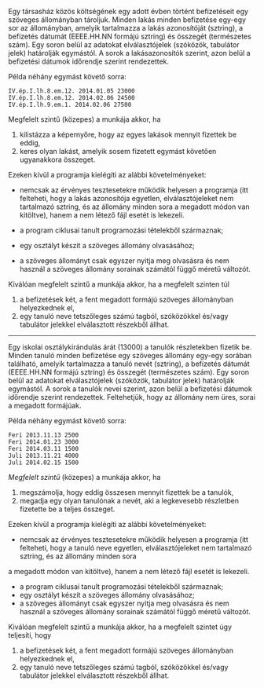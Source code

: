 Egy társasház közös költségének egy adott évben történt befizetéseit egy szöveges állományban tároljuk. Minden lakás minden befizetése egy-egy sor az állományban, amelyik tartalmazza a lakás azonosítóját (sztring), a befizetés dátumát (EEEE.HH.NN formájú sztring) és összegét (természetes szám). Egy soron belül az adatokat elválasztójelek (szóközök, tabulátor jelek) határolják egymástól. A sorok a lakásazonosítók szerint, azon belül a befizetési dátumok időrendje szerint rendezettek.

Példa néhány egymást követő sorra:
```
IV.ép.I.lh.8.em.12. 2014.01.05 23000
IV.ép.I.lh.8.em.12. 2014.02.06 24500
IV.ép.I.lh.9.em.1. 2014.02.06 27500
```

Megfelelt szintű (közepes) a munkája akkor, ha

1. kilistázza a képernyőre, hogy az egyes lakások mennyit fizettek be eddig,
2. keres olyan lakást, amelyik sosem fizetett egymást követően ugyanakkora összeget.

Ezeken kívül a programja kielégíti az alábbi követelményeket:

- nemcsak az érvényes tesztesetekre működik helyesen a programja (itt felteheti, hogy a lakás azonosítója egyetlen, elválasztójeleket nem tartalmazó sztring, és az állomány minden sora a megadott módon van kitöltve), hanem a nem létező fájl esetét is lekezeli.

- a program ciklusai tanult programozási tételekből származnak;
- egy osztályt készít a szöveges állomány olvasásához;
- a szöveges állományt csak egyszer nyitja meg olvasásra és nem használ a szöveges állomány sorainak számától függő méretű változót.

Kiválóan megfelelt szintű a munkája akkor, ha a megfelelt szinten túl

1. a befizetések két, a fent megadott formájú szöveges állományban helyezkednek el,
2. egy tanuló neve tetszőleges számú tagból, szóközökkel és/vagy tabulátor jelekkel elválasztott részekből állhat.

---

Egy iskolai osztálykirándulás árát (13000) a tanulók részletekben fizetik be. Minden tanuló minden befizetése egy szöveges állomány egy-egy sorában található, amelyik tartalmazza a tanuló nevét (sztring), a befizetés dátumát (EEEE.HH.NN formájú sztring) és összegét (természetes szám). Egy soron belül az adatokat elválasztójelek (szóközök, tabulátor jelek) határolják egymástól. A sorok a tanulók nevei szerint, azon belül a befizetési dátumok időrendje szerint rendezettek. Feltehetjük, hogy az állomány nem üres, sorai a megadott formájúak.

Példa néhány egymást követő sorra:

```
Feri 2013.11.13 2500
Feri 2014.01.23 3000
Feri 2014.03.11 1500
Juli 2013.11.21 4000
Juli 2014.02.15 1500
```

*Megfelelt szintű* (közepes) a munkája akkor, ha
1. megszámolja, hogy eddig összesen mennyit fizettek be a tanulók,
2. megadja egy olyan tanulónak a nevét, aki a legkevesebb részletben fizetette be a teljes összeget.

Ezeken kívül a programja kielégíti az alábbi követelményeket:
* nemcsak az érvényes tesztesetekre működik helyesen a programja (itt felteheti, hogy a tanuló neve egyetlen, elválasztójeleket nem tartalmazó sztring, és az állomány minden sora

a megadott módon van kitöltve), hanem a nem létező fájl esetét is lekezeli.
* a program ciklusai tanult programozási tételekből származnak;
* egy osztályt készít a szöveges állomány olvasásához;
* a szöveges állományt csak egyszer nyitja meg olvasásra és nem használ a szöveges állomány sorainak számától függő méretű változót.

Kiválóan megfelelt szintű a munkája akkor, ha a megfelelt szintet úgy teljesíti, hogy
1. a befizetések két, a fent megadott formájú szöveges állományban helyezkednek el,
2. egy tanuló neve tetszőleges számú tagból, szóközökkel és/vagy tabulátor jelekkel elválasztott részekből állhat.
